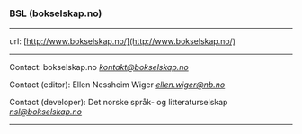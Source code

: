 ### BSL (bokselskap.no)

___
url: [http://www.bokselskap.no/](http://www.bokselskap.no/)
___
Contact: bokselskap.no *kontakt@bokselskap.no*

Contact (editor): Ellen Nessheim Wiger
 *ellen.wiger@nb.no*

Contact (developer): Det norske språk- og litteraturselskap *nsl@bokselskap.no*
___
